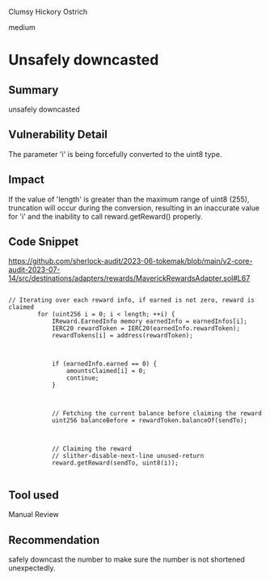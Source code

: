 Clumsy Hickory Ostrich

medium

# Unsafely downcasted
## Summary
unsafely downcasted 
## Vulnerability Detail
The parameter 'i' is being forcefully converted to the uint8 type.
## Impact

If the value of 'length' is greater than the maximum range of uint8 (255), truncation will occur during the conversion, resulting in an inaccurate value for 'i' and the inability to call reward.getReward() properly.
## Code Snippet
https://github.com/sherlock-audit/2023-06-tokemak/blob/main/v2-core-audit-2023-07-14/src/destinations/adapters/rewards/MaverickRewardsAdapter.sol#L67
```solidity

// Iterating over each reward info, if earned is not zero, reward is claimed
        for (uint256 i = 0; i < length; ++i) {
            IReward.EarnedInfo memory earnedInfo = earnedInfos[i];
            IERC20 rewardToken = IERC20(earnedInfo.rewardToken);
            rewardTokens[i] = address(rewardToken);



            if (earnedInfo.earned == 0) {
                amountsClaimed[i] = 0;
                continue;
            }



            // Fetching the current balance before claiming the reward
            uint256 balanceBefore = rewardToken.balanceOf(sendTo);



            // Claiming the reward
            // slither-disable-next-line unused-return
            reward.getReward(sendTo, uint8(i));
 

```
## Tool used

Manual Review

## Recommendation
safely downcast the number to make sure the number is not shortened unexpectedly.